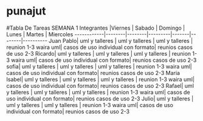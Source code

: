 # punajut
#Tabla De Tareas SEMANA 1
Integrantes |Viernes | Sabado | Domingo | Lunes | Martes | Miercoles 
------------|--------|--------|---------|-------|--------|----------
Juan Pablo| uml y talleres | uml y talleres | uml y talleres | reunion 1-3 waira uml| casos de uso individual con formato| reunios casos de uso 2-3
Ricardo| uml y talleres | uml y talleres | uml y talleres | reunion 1-3 waira uml| casos de uso individual con formato| reunios casos de uso 2-3
sofia| uml y talleres | uml y talleres | uml y talleres | reunion 1-3 waira uml| casos de uso individual con formato| reunios casos de uso 2-3
Maria Isabel| uml y talleres | uml y talleres | uml y talleres | reunion 1-3 waira uml| casos de uso individual con formato| reunios casos de uso 2-3
Rafael| uml y talleres | uml y talleres | uml y talleres | reunion 1-3 waira uml| casos de uso individual con formato| reunios casos de uso 2-3
Julio| uml y talleres | uml y talleres | uml y talleres | reunion 1-3 waira uml| casos de uso individual con formato| reunios casos de uso 2-3
